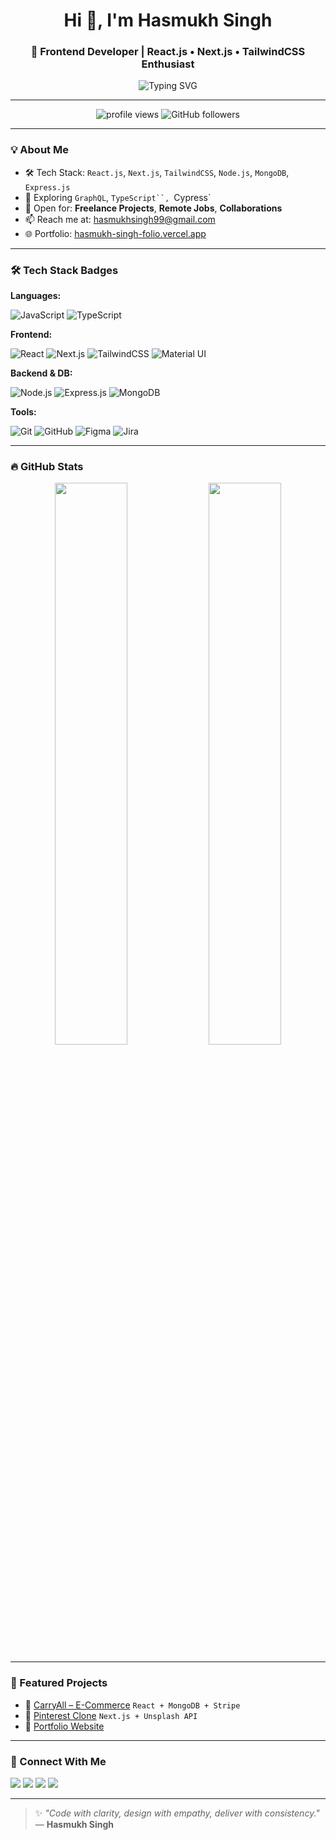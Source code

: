 <h1 align="center">Hi 👋, I'm Hasmukh Singh</h1>
<h3 align="center">🚀 Frontend Developer | React.js • Next.js • TailwindCSS Enthusiast</h3>

<p align="center">
  <img src="https://readme-typing-svg.herokuapp.com?font=Fira+Code&weight=600&pause=1000&center=true&vCenter=true&width=500&lines=Software+Developer+(1.7+YOE);React.js+%7C+Next.js+%7C+TailwindCSS;Open+to+Freelance+%26+Remote+Roles;Building+Pixel-Perfect+UIs+Everyday" alt="Typing SVG" />
</p>

---

<p align="center">
  <img src="https://komarev.com/ghpvc/?username=hasmukhsingh9901&label=Profile%20views&color=0e75b6&style=flat" alt="profile views" />
  <img src="https://img.shields.io/github/followers/hasmukhsingh9901?label=Followers&style=social" alt="GitHub followers" />
</p>

---

### 💡 About Me

- 🛠️ Tech Stack: `React.js`, `Next.js`, `TailwindCSS`, `Node.js`, `MongoDB`, `Express.js`  
- 🌱 Exploring `GraphQL`, `TypeScript``, `Cypress`  
- 🎯 Open for: **Freelance Projects**, **Remote Jobs**, **Collaborations**  
- 📫 Reach me at: [hasmukhsingh99@gmail.com](mailto:hasmukhsingh99@gmail.com)  
- 🌐 Portfolio: [hasmukh-singh-folio.vercel.app](https://hasmukh-singh-folio.vercel.app)

---

### 🛠️ Tech Stack Badges

**Languages:**

![JavaScript](https://img.shields.io/badge/-JavaScript-black?style=flat-square&logo=javascript)
![TypeScript](https://img.shields.io/badge/-TypeScript-007acc?style=flat-square&logo=typescript)

**Frontend:**

![React](https://img.shields.io/badge/-React.js-61DAFB?style=flat-square&logo=react)
![Next.js](https://img.shields.io/badge/-Next.js-black?style=flat-square&logo=next.js)
![TailwindCSS](https://img.shields.io/badge/-TailwindCSS-38B2AC?style=flat-square&logo=tailwind-css)
![Material UI](https://img.shields.io/badge/-MaterialUI-007FFF?style=flat-square&logo=mui)

**Backend & DB:**

![Node.js](https://img.shields.io/badge/-Node.js-3C873A?style=flat-square&logo=node.js)
![Express.js](https://img.shields.io/badge/-Express.js-black?style=flat-square&logo=express)
![MongoDB](https://img.shields.io/badge/-MongoDB-4EA94B?style=flat-square&logo=mongodb)

**Tools:**

![Git](https://img.shields.io/badge/-Git-F05032?style=flat-square&logo=git)
![GitHub](https://img.shields.io/badge/-GitHub-181717?style=flat-square&logo=github)
![Figma](https://img.shields.io/badge/-Figma-000000?style=flat-square&logo=figma)
![Jira](https://img.shields.io/badge/-Jira-0052CC?style=flat-square&logo=jira)

---

### 🔥 GitHub Stats

<p align="center">
  <img src="https://github-readme-stats.vercel.app/api?username=hasmukhsingh9901&show_icons=true&theme=tokyonight&hide_border=true" width="48%" />
  <img src="https://github-readme-streak-stats.herokuapp.com/?user=hasmukhsingh9901&theme=tokyonight&hide_border=true" width="48%" />
</p>

---

### 🧩 Featured Projects

- 🚛 [CarryAll – E-Commerce](https://carryall.onrender.com) `React + MongoDB + Stripe`
- 📌 [Pinterest Clone](https://pinterest-clone-azure.vercel.app) `Next.js + Unsplash API`
- 💼 [Portfolio Website](https://hasmukh-singh-folio.vercel.app)

---

### 🤝 Connect With Me

<p align="left">
  <a href="mailto:hasmukhsingh99@gmail.com"><img src="https://img.shields.io/badge/Gmail-D14836?style=for-the-badge&logo=gmail&logoColor=white"/></a>
  <a href="https://www.linkedin.com/in/hasmukh-singh-799b65249/"><img src="https://img.shields.io/badge/LinkedIn-blue?style=for-the-badge&logo=linkedin&logoColor=white" /></a>
  <a href="https://wa.me/918103826404"><img src="https://img.shields.io/badge/WhatsApp-25D366?style=for-the-badge&logo=whatsapp&logoColor=white"/></a>
  <a href="https://github.com/hasmukhsingh9901"><img src="https://img.shields.io/badge/GitHub-000?style=for-the-badge&logo=github&logoColor=white"/></a>
</p>

---

> ✨ *"Code with clarity, design with empathy, deliver with consistency."*  
> — **Hasmukh Singh**
